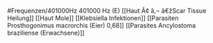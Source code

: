 #Frequenzen/401000Hz
401000 Hz (E)
[[Haut Ã¢ â‚¬ â€žScar Tissue Heilung]]
[[Haut Mole]]
[[Klebsiella Infektionen]]
[[Parasiten Prosthogonimus macrorchis (Eier) 0,68]]
[[Parasites Ancylostoma braziliense (Erwachsene)]]